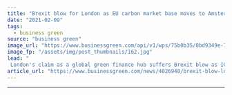 ```yaml
---
title: "Brexit blow for London as EU carbon market base moves to Amsterdam"
date: "2021-02-09"
tags: 
  - business green
source: "business green"
image_url: "https://www.businessgreen.com/api/v1/wps/75b0b35/8bd9349e-7189-4bd1-abb2-eee31f3fdea5/4/iw-climate-change-004-185x114.jpg"
image_fp: "/assets/img/post_thumbnails/162.jpg"
lead: "
 London's claim as a global green finance hub suffers Brexit blow as ICE shifts contract auctions for EU emissions trading system to Amsterdam ..."
article_url: "https://www.businessgreen.com/news/4026940/brexit-blow-london-eu-carbon-market-base-moves-amsterdam"
---
```


---
